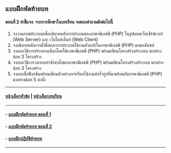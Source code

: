 ## แบบฝึกหัดท้ายบท
#### ตอนที่ 2 คำชี้แจง: จากการศึกษาในบทเรียน จงตอบคำถามดังต่อไปนี้
1. จงวาดภาพประกอบเพื่ออธิบายหลักการทำงานของภาษาพีเอชพี (PHP) ในรูปแบบเว็บเซิร์ฟเวอร์ (Web Server) และ เว็บไคล์เอ็นท์ (Web Client)
2. จงอธิบายหลักการตั้งชื่อและการประกาศใช้งานตัวแปรในภาษาพีเอชพี (PHP) มาพอสังเขป
3. จงบอกวิธีการสร้างทางเลือกโดยใช้ภาษาพีเอชพี (PHP) พร้อมเขียนโครงสร้างประกอบ มาอย่างน้อย 3 โครงสร้าง
4. จงบอกวิธีการวนรอบทำซ้ำคำสั่งของภาษาพีเอชพี (PHP) พร้อมเขียนโครงสร้างประกอบ มาอย่างน้อย 3 โครงสร้าง
5. จงบอกชื่อฟังก์ชันพร้อมเขียนตัวอย่างการเรียกใช้งานสำเร็จรูปที่มาพร้อมกับภาษาพีเอชพี (PHP) มาอย่างน้อย 5 คำสั่ง

---
#### [หน้าเลือกหัวข้อ](README.md) | [หน้าเลือกบทเรียน](../README.md)
---
#### - [แบบฝึกหัดท้ายบท ตอนที่ 1](0330.md)
#### - [แบบฝึกหัดท้ายบท ตอนที่ 2](0350.md)
#### - [แบบฝึกปฏิบัติท้ายบท](0370.md)
---